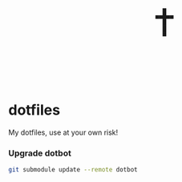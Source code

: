 ```




                                           ▄
                                         ▄▄█▄▄
                                           █
                                           █
                                           ▀







```

# dotfiles

My dotfiles, use at your own risk!

### Upgrade dotbot

```bash
git submodule update --remote dotbot
```
